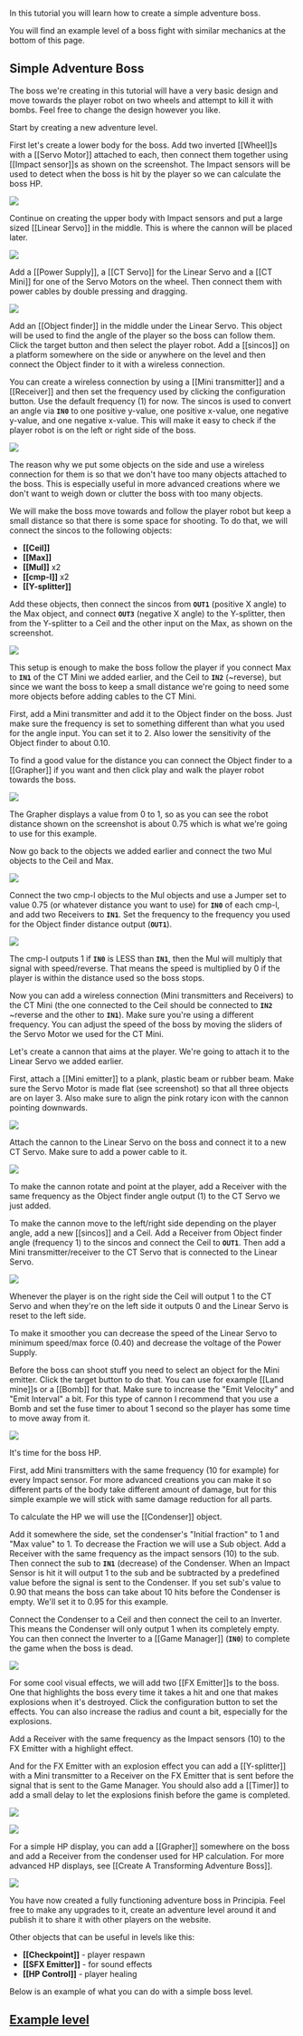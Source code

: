 In this tutorial you will learn how to create a simple adventure boss.

You will find an example level of a boss fight with similar mechanics at the bottom of this page.

## Simple Adventure Boss
The boss we're creating in this tutorial will have a very basic design and move towards the player robot on two wheels and attempt to kill it with bombs. Feel free to change the design however you like.

Start by creating a new adventure level.

First let's create a lower body for the boss. Add two inverted [[Wheel]]s with a [[Servo Motor]] attached to each, then connect them together using [[Impact sensor]]s as shown on the screenshot. The Impact sensors will be used to detect when the boss is hit by the player so we can calculate the boss HP.

![](/wiki/images/imgur/f9qXLcX.webp)

Continue on creating the upper body with Impact sensors and put a large sized [[Linear Servo]] in the middle. This is where the cannon will be placed later.

![](/wiki/images/imgur/Nm3hTob.webp)

Add a [[Power Supply]], a [[CT Servo]] for the Linear Servo and a [[CT Mini]] for one of the Servo Motors on the wheel. Then connect them with power cables by double pressing and dragging.

![](/wiki/images/imgur/N2X9AB6.webp)

Add an [[Object finder]] in the middle under the Linear Servo. This object will be used to find the angle of the player so the boss can follow them. Click the target button and then select the player robot. Add a [[sincos]] on a platform somewhere on the side or anywhere on the level and then connect the Object finder to it with a wireless connection.

You can create a wireless connection by using a [[Mini transmitter]] and a [[Receiver]] and then set the frequency used by clicking the configuration button. Use the default frequency (1) for now. The sincos is used to convert an angle via **`IN0`** to one positive y-value, one positive x-value, one negative y-value, and one negative x-value. This will make it easy to check if the player robot is on the left or right side of the boss.

![](/wiki/images/imgur/UspJJPY.webp)

The reason why we put some objects on the side and use a wireless connection for them is so that we don't have too many objects attached to the boss. This is especially useful in more advanced creations where we don't want to weigh down or clutter the boss with too many objects.

We will make the boss move towards and follow the player robot but keep a small distance so that there is some space for shooting. To do that, we will connect the sincos to the following objects:

- **[[Ceil]]**
- **[[Max]]**
- **[[Mul]]** x2
- **[[cmp-l]]** x2
- **[[Y-splitter]]**

Add these objects, then connect the sincos from **`OUT1`** (positive X angle) to the Max object, and connect **`OUT3`** (negative X angle) to the Y-splitter, then from the Y-splitter to a Ceil and the other input on the Max, as shown on the screenshot.

![](/wiki/images/imgur/s2rGAkp.webp)

This setup is enough to make the boss follow the player if you connect Max to **`IN1`** of the CT Mini we added earlier, and the Ceil to **`IN2`** (~reverse), but since we want the boss to keep a small distance we're going to need some more objects before adding cables to the CT Mini.

First, add a Mini transmitter and add it to the Object finder on the boss. Just make sure the frequency is set to something different than what you used for the angle input. You can set it to 2. Also lower the sensitivity of the Object finder to about 0.10.

To find a good value for the distance you can connect the Object finder to a [[Grapher]] if you want and then click play and walk the player robot towards the boss.

![](/wiki/images/imgur/fIX4B7T.webp)

The Grapher displays a value from 0 to 1, so as you can see the robot distance shown on the screenshot is about 0.75 which is what we're going to use for this example.

Now go back to the objects we added earlier and connect the two Mul objects to the Ceil and Max.

![](/wiki/images/imgur/EuPx6Xa.webp)

Connect the two cmp-l objects to the Mul objects and use a Jumper set to value 0.75 (or whatever distance you want to use) for **`IN0`** of each cmp-l, and add two Receivers to **`IN1`**. Set the frequency to the frequency you used for the Object finder distance output (**`OUT1`**).

![](/wiki/images/imgur/P0C7uHk.webp)

The cmp-l outputs 1 if **`IN0`** is LESS than **`IN1`**, then the Mul will multiply that signal with speed/reverse. That means the speed is multiplied by 0 if the player is within the distance used so the boss stops.

Now you can add a wireless connection (Mini transmitters and Receivers) to the CT Mini (the one connected to the Ceil should be connected to **`IN2`** ~reverse and the other to **`IN1`**). Make sure you're using a different frequency. You can adjust the speed of the boss by moving the sliders of the Servo Motor we used for the CT Mini.

Let's create a cannon that aims at the player. We're going to attach it to the Linear Servo we added earlier.

First, attach a [[Mini emitter]] to a plank, plastic beam or rubber beam. Make sure the Servo Motor is made flat (see screenshot) so that all three objects are on layer 3. Also make sure to align the pink rotary icon with the cannon pointing downwards.

![](/wiki/images/imgur/7s1g9D9.webp)

Attach the cannon to the Linear Servo on the boss and connect it to a new CT Servo. Make sure to add a power cable to it.

![](/wiki/images/imgur/nt8Fa3C.webp)

To make the cannon rotate and point at the player, add a Receiver with the same frequency as the Object finder angle output (1) to the CT Servo we just added.

To make the cannon move to the left/right side depending on the player angle, add a new [[sincos]] and a Ceil. Add a Receiver from Object finder angle (frequency 1) to the sincos and connect the Ceil to **`OUT1`**. Then add a Mini transmitter/receiver to the CT Servo that is connected to the Linear Servo.

![](/wiki/images/imgur/5yoWmZK.webp)

Whenever the player is on the right side the Ceil will output 1 to the CT Servo and when they're on the left side it outputs 0 and the Linear Servo is reset to the left side.

To make it smoother you can decrease the speed of the Linear Servo to minimum speed/max force (0.40) and decrease the voltage of the Power Supply.

Before the boss can shoot stuff you need to select an object for the Mini emitter. Click the target button to do that. You can use for example [[Land mine]]s or a [[Bomb]] for that. Make sure to increase the "Emit Velocity" and "Emit Interval" a bit. For this type of cannon I recommend that you use a Bomb and set the fuse timer to about 1 second so the player has some time to move away from it.

![](/wiki/images/imgur/Mwhxrvj.webp)

It's time for the boss HP.

First, add Mini transmitters with the same frequency (10 for example) for every Impact sensor. For more advanced creations you can make it so different parts of the body take different amount of damage, but for this simple example we will stick with same damage reduction for all parts.

To calculate the HP we will use the [[Condenser]] object.

Add it somewhere the side, set the condenser's "Initial fraction" to 1 and "Max value" to 1. To decrease the Fraction we will use a Sub object. Add a Receiver with the same frequency as the impact sensors (10) to the sub. Then connect the sub to **`IN1`** (decrease) of the Condenser. When an Impact Sensor is hit it will output 1 to the sub and be subtracted by a predefined value before the signal is sent to the Condenser. If you set sub's value to 0.90 that means the boss can take about 10 hits before the Condenser is empty. We'll set it to 0.95 for this example.

Connect the Condenser to a Ceil and then connect the ceil to an Inverter. This means the Condenser will only output 1 when its completely empty. You can then connect the Inverter to a [[Game Manager]] (**`IN0`**) to complete the game when the boss is dead.

![](/wiki/images/imgur/dmfKKul.webp)

For some cool visual effects, we will add two [[FX Emitter]]s to the boss. One that highlights the boss every time it takes a hit and one that makes explosions when it's destroyed. Click the configuration button to set the effects. You can also increase the radius and count a bit, especially for the explosions.

Add a Receiver with the same frequency as the Impact sensors (10) to the FX Emitter with a highlight effect.

And for the FX Emitter with an explosion effect you can add a [[Y-splitter]] with a Mini transmitter to a Receiver on the FX Emitter that is sent before the signal that is sent to the Game Manager. You should also add a [[Timer]] to add a small delay to let the explosions finish before the game is completed.

![](/wiki/images/imgur/V4RHewo.webp)

![](/wiki/images/imgur/pmwyzqP.webp)

For a simple HP display, you can add a [[Grapher]] somewhere on the boss and add a Receiver from the condenser used for HP calculation. For more advanced HP displays, see [[Create A Transforming Adventure Boss]].

![](/wiki/images/imgur/FLVulei.webp)

You have now created a fully functioning adventure boss in Principia. Feel free to make any upgrades to it, create an adventure level around it and publish it to share it with other players on the website.

Other objects that can be useful in levels like this:
- **[[Checkpoint]]** - player respawn
- **[[SFX Emitter]]** - for sound effects
- **[[HP Control]]** - player healing

Below is an example of what you can do with a simple boss level.

## [Example level](https://principia-web.se/archive/level/7923)
